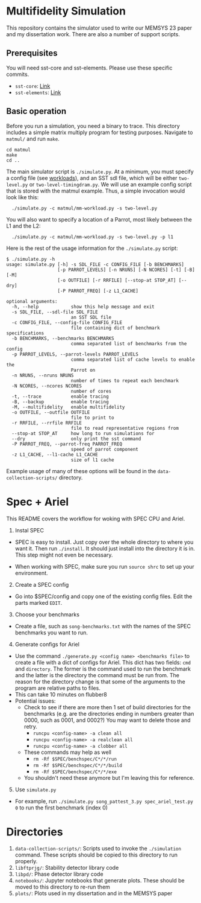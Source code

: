# Multifidelity Simulation

This repository contains the simulator used to write our MEMSYS 23 paper and my dissertation work. There are also a number of support scripts. 
## Prerequisites

You will need sst-core and sst-elements. Please use these specific commits.
- `sst-core`: [Link](https://github.com/sstsimulator/sst-core/commit/e70e231f097c24c5f9d6b4ec5d1b3cd217a5f6a4)
- `sst-elements`: [Link](https://github.com/plavin/sst-elements/commit/4d3e1758ab1381fe450852a670cb50df9f7bca5e)
## Basic operation

Before you run a simulation, you need a binary to trace. This directory includes a simple matrix multiply program for testing purposes. Navigate to `matmul/` and run `make`. 

```
cd matmul
make
cd ..
```

The main simulator script is `./simulate.py`. At a minimum, you must specify a config file (see [workloads](https://github.com/plavin/spec-utils/tree/main/workloads)), and an SST sdl file, which will be either `two-level.py` or `two-level-timingdram.py`.
We will use an example config script that is stored with the matmul example.
Thus, a simple invocation would look like this:
```
  ./simulate.py -c matmul/mm-workload.py -s two-level.py
```

You will also want to specify a location of a Parrot, most likely between the L1 and the L2:
```
  ./simulate.py -c matmul/mm-workload.py -s two-level.py -p l1
```

Here is the rest of the usage information for the `./simulate.py` script:

```
$ ./simulate.py -h
usage: simulate.py [-h] -s SDL_FILE -c CONFIG_FILE [-b BENCHMARKS]
                   [-p PARROT_LEVELS] [-n NRUNS] [-N NCORES] [-t] [-B] [-M]
                   [-o OUTFILE] [-r RRFILE] [--stop-at STOP_AT] [--dry]
                   [-P PARROT_FREQ] [-z L1_CACHE]

optional arguments:
  -h, --help            show this help message and exit
  -s SDL_FILE, --sdl-file SDL_FILE
                        an SST SDL file
  -c CONFIG_FILE, --config-file CONFIG_FILE
                        file containing dict of benchmark specifications
  -b BENCHMARKS, --benchmarks BENCHMARKS
                        comma separated list of benchmarks from the config
  -p PARROT_LEVELS, --parrot-levels PARROT_LEVELS
                        comma separated list of cache levels to enable the
                        Parrot on
  -n NRUNS, --nruns NRUNS
                        number of times to repeat each benchmark
  -N NCORES, --ncores NCORES
                        number of cores
  -t, --trace           enable tracing
  -B, --backup          enable tracing
  -M, --multifidelity   enable multifidelity
  -o OUTFILE, --outfile OUTFILE
                        file to print to
  -r RRFILE, --rrfile RRFILE
                        file to read representative regions from
  --stop-at STOP_AT     how long to run simulations for
  --dry                 only print the sst command
  -P PARROT_FREQ, --parrot-freq PARROT_FREQ
                        speed of parrot component
  -z L1_CACHE, --l1-cache L1_CACHE
                        size of l1 cache
```

Example usage of many of these options will be found in the `data-collection-scripts/` directory.


# Spec + Ariel

This README covers the workflow for woking with SPEC CPU and Ariel. 

1. Instal SPEC

  - SPEC is easy to install. Just copy over the whole directory to where you want it. Then run `./install`. It should just install into the directory it is in. This step might not even be necessary.

  - When working with SPEC, make sure you run `source shrc` to set up your environment. 

2. Create a SPEC config

  - Go into $SPEC/config and copy one of the existing config files. Edit the parts marked `EDIT`.

3. Choose your benchmarks

  - Create a file, such as `song-benchmarks.txt` with the names of the SPEC benchmarks you want to run.

4. Generate configs for Ariel

  - Use the command `./generate.py <config name> <benchmarks file>` to create a file with a dict of configs for Ariel. This dict has two fields: `cmd` and `directory`. The former is the command used to run the benchmark and the latter is the directory the command must be run from. The reason for the directory change is that some of the arguments to the program are relative paths to files. 
  - This can take 10 minutes on flubber8
  - Potential issues:
    - Check to see if there are more then 1 set of build directories for the benchmarks (e.g. are the directories ending in numbers greater than 0000, such as 0001, and 0002?) You may want to delete those and retry. 
      - `runcpu <config-name> -a clean all`
      - `runcpu <config-name> -a realclean all`
      - `runcpu <config-name> -a clobber all`
    - These commands may help as well
      - `rm -Rf $SPEC/benchspec/C*/*/run`
      - `rm -Rf $SPEC/benchspec/C*/*/build`
      - `rm -Rf $SPEC/benchspec/C*/*/exe`
    - You shouldn't need these anymore but I'm leaving this for reference.

5. Use `simulate.py`

  - For example, run `./simulate.py song_pattest_3.py spec_ariel_test.py 0` to run the first benchmark (index 0)

  
# Directories

1. `data-collection-scripts/`: Scripts used to invoke the `./simulation` command. These scripts should be copied to this directory to run properly.
2. `libftprjg/`: Stability detector library code
3. `libpd/`: Phase detector library code
4. `notebooks/`: Jupyter notebooks that generate plots. These should be moved to this directory to re-run them
5. `plots/`: Plots used in my dissertation and in the MEMSYS paper
